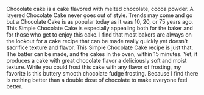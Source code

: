 Chocolate cake is a cake flavored with melted chocolate, cocoa powder.
A layered Chocolate Cake never goes out of style. Trends may come and go but a Chocolate Cake is as popular today as it was 10, 20, or 75 years ago. This Simple Chocolate Cake is especially appealing both for the baker and for those who get to enjoy this cake. I find that most bakers are always on the lookout for a cake recipe that can be made really quickly yet doesn't sacrifice texture and flavor. This Simple Chocolate Cake recipe is just that. The batter can be made, and the cakes in the oven, within 15 minutes. Yet, it produces a cake with great chocolate flavor a deliciously soft and moist texture. While you could frost this cake with any flavor of frosting, my favorite is this buttery smooth chocolate fudge frosting. Because I find there is nothing better than a double dose of chocolate to make everyone feel better.
